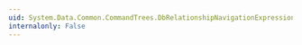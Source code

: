 ```yaml
---
uid: System.Data.Common.CommandTrees.DbRelationshipNavigationExpression.Accept(System.Data.Common.CommandTrees.DbExpressionVisitor)
internalonly: False
---
```

